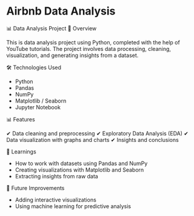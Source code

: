 # Airbnb Data Analysis
📊 Data Analysis Project
📌 Overview

This is data analysis project using Python, completed with the help of YouTube tutorials. The project involves data processing, cleaning, visualization, and generating insights from a dataset.

🛠️ Technologies Used
  -  Python
  -  Pandas
  -  NumPy
  -  Matplotlib / Seaborn
  -  Jupyter Notebook

📊 Features

✔ Data cleaning and preprocessing
✔ Exploratory Data Analysis (EDA)
✔ Data visualization with graphs and charts
✔ Insights and conclusions

📝 Learnings
  -  How to work with datasets using Pandas and NumPy
  -  Creating visualizations with Matplotlib and Seaborn
  -  Extracting insights from raw data

📌 Future Improvements
  -  Adding interactive visualizations
  -  Using machine learning for predictive analysis
